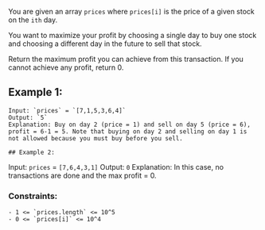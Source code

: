 You are given an array `prices` where `prices[i]` is the price of a given stock on the `ith` day.

You want to maximize your profit by choosing a single day to buy one stock and choosing a different day in the future to sell that stock.

Return the maximum profit you can achieve from this transaction. If you cannot achieve any profit, return 0.

## Example 1:
```
Input: `prices` = `[7,1,5,3,6,4]`
Output: `5`
Explanation: Buy on day 2 (price = 1) and sell on day 5 (price = 6), profit = 6-1 = 5. Note that buying on day 2 and selling on day 1 is not allowed because you must buy before you sell.

## Example 2:
```
Input: `prices` = `[7,6,4,3,1]`
Output: `0`
Explanation: In this case, no transactions are done and the max profit = 0.

### Constraints:
```
- 1 <= `prices.length` <= 10^5
- 0 <= `prices[i]` <= 10^4
